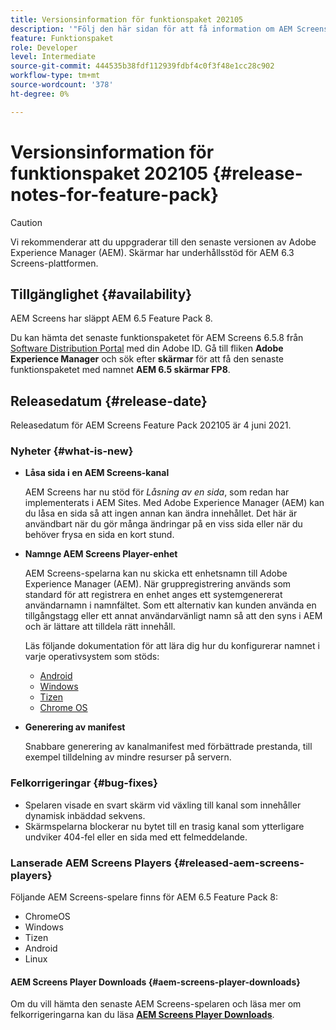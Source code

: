 ```yaml
---
title: Versionsinformation för funktionspaket 202105
description: '"Följ den här sidan för att få information om AEM Screens Feature Pack 202105 släppt den 4 juni 2021."'
feature: Funktionspaket
role: Developer
level: Intermediate
source-git-commit: 444535b38fdf112939fdbf4c0f3f48e1cc28c902
workflow-type: tm+mt
source-wordcount: '378'
ht-degree: 0%

---
```


# Versionsinformation för funktionspaket 202105 {#release-notes-for-feature-pack}

>[!CAUTION]
>Vi rekommenderar att du uppgraderar till den senaste versionen av Adobe Experience Manager (AEM). Skärmar har underhållsstöd för AEM 6.3 Screens-plattformen.

## Tillgänglighet {#availability}

AEM Screens har släppt AEM 6.5 Feature Pack 8.

Du kan hämta det senaste funktionspaketet för AEM Screens 6.5.8 från [Software Distribution Portal](https://experience.adobe.com/#/downloads/content/software-distribution/en/aem.html) med din Adobe ID. Gå till fliken **Adobe Experience Manager** och sök efter **skärmar** för att få den senaste funktionspaketet med namnet **AEM 6.5 skärmar FP8**.

## Releasedatum {#release-date}

Releasedatum för AEM Screens Feature Pack 202105 är 4 juni 2021.

### Nyheter {#what-is-new}

* **Låsa sida i en AEM Screens-kanal**

   AEM Screens har nu stöd för *Låsning av en sida*, som redan har implementerats i AEM Sites. Med Adobe Experience Manager (AEM) kan du låsa en sida så att ingen annan kan ändra innehållet. Det här är användbart när du gör många ändringar på en viss sida eller när du behöver frysa en sida en kort stund.

* **Namnge AEM Screens Player-enhet**

   AEM Screens-spelarna kan nu skicka ett enhetsnamn till Adobe Experience Manager (AEM).
När gruppregistrering används som standard för att registrera en enhet anges ett systemgenererat användarnamn i namnfältet. Som ett alternativ kan kunden använda en tillgångstagg eller ett annat användarvänligt namn så att den syns i AEM och är lättare att tilldela rätt innehåll.

   Läs följande dokumentation för att lära dig hur du konfigurerar namnet i varje operativsystem som stöds:

   * [Android](/help/user-guide/implementing-android-player.md#name-android)
   * [Windows](/help/user-guide/implementing-windows-player.md#name-windows)
   * [Tizen](/help/user-guide/tizen-player.md#name-tizen)
   * [Chrome OS](/help/user-guide/implementing-chrome-os-player.md#name-chrome)

* **Generering av manifest**

   Snabbare generering av kanalmanifest med förbättrade prestanda, till exempel tilldelning av mindre resurser på servern.

### Felkorrigeringar {#bug-fixes}

* Spelaren visade en svart skärm vid växling till kanal som innehåller dynamisk inbäddad sekvens.
* Skärmspelarna blockerar nu bytet till en trasig kanal som ytterligare undviker 404-fel eller en sida med ett felmeddelande.

### Lanserade AEM Screens Players {#released-aem-screens-players}

Följande AEM Screens-spelare finns för AEM 6.5 Feature Pack 8:

* ChromeOS
* Windows
* Tizen
* Android
* Linux

#### AEM Screens Player Downloads {#aem-screens-player-downloads}

Om du vill hämta den senaste AEM Screens-spelaren och läsa mer om felkorrigeringarna kan du läsa **[AEM Screens Player Downloads](https://download.macromedia.com/screens/index.html)**.
